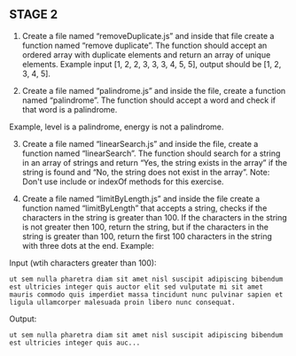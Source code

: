 ## STAGE 2

1. Create a file named “removeDuplicate.js” and inside that file create a function named “remove duplicate”. The function should accept an ordered array with duplicate elements and return an array of unique elements. Example input [1, 2, 2, 3, 3, 3, 4, 5, 5], output should be [1, 2, 3, 4, 5].

2. Create a file named “palindrome.js” and inside the file, create a function named “palindrome”. The function should accept a word and check if that word is a palindrome.

Example, level is a palindrome, energy is not a palindrome.

3. Create a file named “linearSearch.js” and inside the file, create a function named “linearSearch”. The function should search for a string in an array of strings and return “Yes, the string exists in the array” if the string is found and “No, the string does not exist in the array”. Note: Don't use include or indexOf methods for this exercise.

4. Create a file named “limitByLength.js” and inside the file create a function named “limitByLength” that accepts a string, checks if the characters in the string is greater than 100. If the characters in the string is not greater then 100, return the string, but if the characters in the string is greater than 100, return the first 100 characters in the string with three dots at the end. Example:

Input (wtih characters greater than 100):

`ut sem nulla pharetra diam sit amet nisl suscipit adipiscing bibendum est ultricies integer quis auctor elit sed vulputate mi sit amet mauris commodo quis imperdiet massa tincidunt nunc pulvinar sapien et ligula ullamcorper malesuada proin libero nunc consequat.`

Output:

`ut sem nulla pharetra diam sit amet nisl suscipit adipiscing bibendum est ultricies integer quis auc...`
